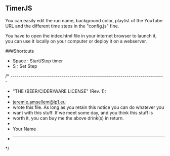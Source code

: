 ## TimerJS

You can easily edit the run name, background color, playlist of the YouTube URL and the different time steps in the "config.js" fine.

You have to open the index.html file in your internet browser to launch it, you can use it locally on your computer or deploy it on a webserver.

###Shortcuts 

- Space : Start/Stop timer
- S : Set Step

/* ----------------------------------------------------------------------------
 * "THE (BEER/CIDER)WARE LICENSE" (Rev. 1):
 * 
 * <jeremie.amsellem@lp1.eu> 
 * wrote this file. As long as you retain this notice you can do whatever you
 * want with this stuff. If we meet some day, and you think this stuff is
 * worth it, you can buy me the above drink(s) in return.
 *
 * Your Name
 * ---------------------------------------------------------------------------- 
 */